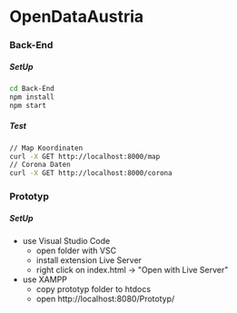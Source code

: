 # OpenDataAustria

### Back-End
##### SetUp
```sh
cd Back-End
npm install
npm start
```
##### Test
```sh
// Map Koordinaten
curl -X GET http://localhost:8000/map
// Corona Daten
curl -X GET http://localhost:8000/corona
```

### Prototyp
##### SetUp
- use Visual Studio Code
    - open folder with VSC
    - install extension Live Server
    - right click on index.html -> "Open with Live Server"
- use XAMPP
    - copy prototyp folder to htdocs
    - open http://localhost:8080/Prototyp/
